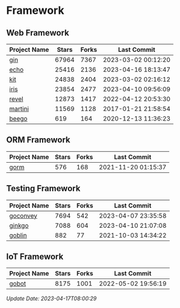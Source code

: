 # Framework

## Web Framework
| Project Name | Stars | Forks | Last Commit |
| ------------ | ----- | ----- | ----------- |
| [gin](https://github.com/gin-gonic/gin) | 67964 | 7367 | 2023-03-02 00:12:20 |
| [echo](https://github.com/labstack/echo) | 25416 | 2136 | 2023-04-16 18:13:47 |
| [kit](https://github.com/go-kit/kit) | 24838 | 2404 | 2023-03-02 02:16:12 |
| [iris](https://github.com/kataras/iris) | 23854 | 2477 | 2023-04-10 09:56:09 |
| [revel](https://github.com/revel/revel) | 12873 | 1417 | 2022-04-12 20:53:30 |
| [martini](https://github.com/go-martini/martini) | 11569 | 1128 | 2017-01-21 21:58:54 |
| [beego](https://github.com/astaxie/beego) | 619 | 164 | 2020-12-13 11:36:23 |

## ORM Framework
| Project Name | Stars | Forks | Last Commit |
| ------------ | ----- | ----- | ----------- |
| [gorm](https://github.com/jinzhu/gorm) | 576 | 168 | 2021-11-20 01:15:37 |

## Testing Framework
| Project Name | Stars | Forks | Last Commit |
| ------------ | ----- | ----- | ----------- |
| [goconvey](https://github.com/smartystreets/goconvey) | 7694 | 542 | 2023-04-07 23:35:58 |
| [ginkgo](https://github.com/onsi/ginkgo) | 7088 | 604 | 2023-04-10 21:07:08 |
| [goblin](https://github.com/franela/goblin) | 882 | 77 | 2021-10-03 14:34:22 |

## IoT Framework
| Project Name | Stars | Forks | Last Commit |
| ------------ | ----- | ----- | ----------- |
| [gobot](https://github.com/hybridgroup/gobot) | 8175 | 1001 | 2022-05-02 19:56:19 |

*Update Date: 2023-04-17T08:00:29*